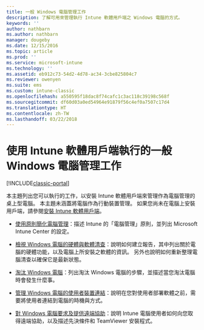 ```yaml
---
title: 一般 Windows 電腦管理工作
description: 了解可用來管理執行 Intune 軟體用戶端之 Windows 電腦的方式。
keywords: ''
author: nathbarn
ms.author: nathbarn
manager: dougeby
ms.date: 12/15/2016
ms.topic: article
ms.prod: ''
ms.service: microsoft-intune
ms.technology: ''
ms.assetid: eb912c73-54d2-4d78-ac34-3cbe825804c7
ms.reviewer: owenyen
ms.suite: ems
ms.custom: intune-classic
ms.openlocfilehash: a550595f18dac8f74cafc1c3ac118c39198c568f
ms.sourcegitcommit: df60d03a0ed54964e91879f56c4ef0a7507c17d4
ms.translationtype: HT
ms.contentlocale: zh-TW
ms.lasthandoff: 03/22/2018
---
```

# <a name="common-windows-pc-management-tasks-with-the-intune-software-client"></a>使用 Intune 軟體用戶端執行的一般 Windows 電腦管理工作

[!INCLUDE[classic-portal](../includes/classic-portal.md)]

本主題列出您可以執行的工作，以安裝 Intune 軟體用戶端來管理作為電腦管理的桌上型電腦。 本主題未涵蓋將電腦作為行動裝置管理。 如果您尚未在電腦上安裝用戶端，請參閱[安裝 Intune 軟體用戶端](install-the-windows-pc-client-with-microsoft-intune.md)。


- [使用原則簡化電腦管理](use-policies-to-simplify-windows-pc-management.md)：描述 Intune 的「電腦管理」原則，並列出 Microsoft Intune Center 的設定。

- [檢視 Windows 電腦的硬體與軟體清查](view-hardware-and-software-inventory-for-windows-pcs-in-microsoft-intune.md)：說明如何建立報告，其中列出關於電腦的硬體功能，以及電腦上所安裝之軟體的資訊。 另外也說明如何重新整理電腦清查以確保它是最新狀態。

- [淘汰 Windows 電腦](retire-a-windows-pc-with-microsoft-intune.md)：列出淘汰 Windows 電腦的步驟，並描述當您淘汰電腦時會發生什麼事。

- [管理 Windows 電腦的使用者裝置連結](manage-user-device-linking-for-windows-pcs-with-microsoft-intune.md)：說明在您對使用者部署軟體之前，需要將使用者連結到電腦的時機與方式。

- [對 Windows 電腦要求及提供遠端協助](request-and-provide-remote-assistance-for-windows-pcs-in-microsoft-intune.md)：說明 Intune 電腦使用者如何向您取得遠端協助，以及描述先決條件和 TeamViewer 安裝程式。


